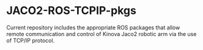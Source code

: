 # JACO2-ROS-TCPIP-pkgs
Current repository includes the appropriate ROS packages that allow remote communication and control of Kinova Jaco2 robotic arm via the use of TCP/IP protocol.
